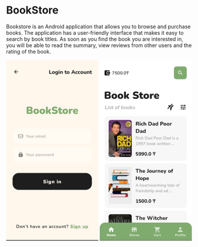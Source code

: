# BookStore

Bookstore is an Android application that allows you to browse and purchase books. The application has a user-friendly interface that makes it easy to search by book titles. As soon as you find the book you are interested in, you will be able to read the summary, view reviews from other users and the rating of the book.

<img src="https://github.com/azikkw/BookStore/blob/main/previews/SignIn.jpg" width="250">
<img src="https://github.com/azikkw/BookStore/blob/main/previews/HomePage.jpg" width="250">
